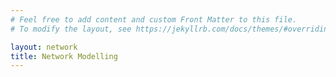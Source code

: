 ```yaml
---
# Feel free to add content and custom Front Matter to this file.
# To modify the layout, see https://jekyllrb.com/docs/themes/#overriding-theme-defaults

layout: network
title: Network Modelling
---
```

